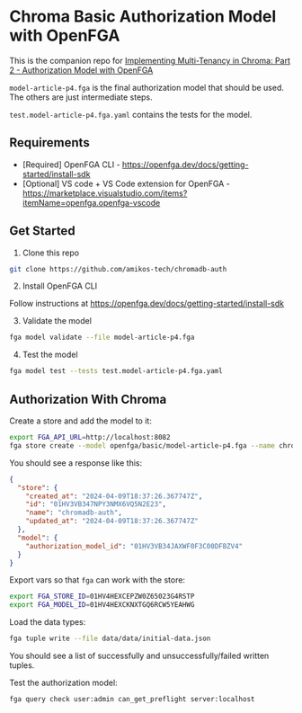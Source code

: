 # Chroma Basic Authorization Model with OpenFGA

This is the companion repo for [Implementing Multi-Tenancy in Chroma: Part 2 - Authorization Model with OpenFGA](TBD)

`model-article-p4.fga` is the final authorization model that should be used. The others are just intermediate steps.

`test.model-article-p4.fga.yaml` contains the tests for the model.

## Requirements

- [Required] OpenFGA CLI - https://openfga.dev/docs/getting-started/install-sdk
- [Optional] VS code + VS Code extension for
  OpenFGA - https://marketplace.visualstudio.com/items?itemName=openfga.openfga-vscode

## Get Started

1. Clone this repo

```bash
git clone https://github.com/amikos-tech/chromadb-auth
```

2. Install OpenFGA CLI

Follow instructions at https://openfga.dev/docs/getting-started/install-sdk

3. Validate the model

```bash
fga model validate --file model-article-p4.fga
```

4. Test the model

```bash
fga model test --tests test.model-article-p4.fga.yaml
```

## Authorization With Chroma

Create a store and add the model to it:

```bash
export FGA_API_URL=http://localhost:8082
fga store create --model openfga/basic/model-article-p4.fga --name chromadb-auth
```

You should see a response like this:

```json
{
  "store": {
    "created_at": "2024-04-09T18:37:26.367747Z",
    "id": "01HV3VB347NPY3NMX6VQ5N2E23",
    "name": "chromadb-auth",
    "updated_at": "2024-04-09T18:37:26.367747Z"
  },
  "model": {
    "authorization_model_id": "01HV3VB34JAXWF0F3C00DFBZV4"
  }
}

```

Export vars so that `fga` can work with the store:

```bash
export FGA_STORE_ID=01HV4HEXCEPZW0Z65023G4RSTP
export FGA_MODEL_ID=01HV4HEXCKNXTGQ6RCW5YEAHWG
```

Load the data types:

```bash
fga tuple write --file data/data/initial-data.json
```

You should see a list of successfully and unsuccessfully/failed written tuples.

Test the authorization model:

```bash
fga query check user:admin can_get_preflight server:localhost
```